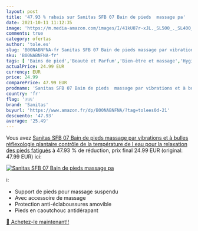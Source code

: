 ```yaml
---
layout: post
title: '47.93 % rabais sur Sanitas SFB 07 Bain de pieds  massage pa'
date: 2021-10-11 11:12:35
image: 'https://m.media-amazon.com/images/I/41kU87r-xJL._SL500_._SL400_.jpg'
comments: true
category: ofertas
author: 'tole.es'
slug: 'B00NABNFNA-fr Sanitas SFB 07 Bain de pieds massage par vibrations et à...'
sku: 'B00NABNFNA-fr'
tags: [ 'Bains de pied','Beauté et Parfum','Bien-être et massage','Hygiène et Santé','Massage et relaxation','Masseurs électriques','Soins des mains et des pieds','Soins pour la peau','sanitas', ]
actualPrice: 24.99 EUR
currency: EUR
price: 24.99
comparePrice: 47.99 EUR
prodname: 'Sanitas SFB 07 Bain de pieds  massage par vibrations et à bulles  réflexologie plantaire  contrôle de la température de l eau  pour la relaxation des pieds fatigués'
country: 'fr'
flag: '🇫🇷'
brand: 'Sanitas'
buyurl: 'https://www.amazon.fr/dp/B00NABNFNA/?tag=tolees0d-21'
descuento: '47.93'
average: '25.49'
---
```


Vous avez [Sanitas SFB 07 Bain de pieds  massage par vibrations et à bulles  réflexologie plantaire  contrôle de la température de l eau  pour la relaxation des pieds fatigués](https://www.amazon.fr/dp/B00NABNFNA/?tag=tolees0d-21)  à  47.93 % de réduction, prix final  24.99 EUR (original: 47.99 EUR) ici:

[![Sanitas SFB 07 Bain de pieds  massage pa](https://m.media-amazon.com/images/I/41kU87r-xJL._SL500_._SL400_.jpg)](https://www.amazon.fr/dp/B00NABNFNA/?tag=tolees0d-21)

ℹ️:

- Support de pieds pour massage suspendu
- Avec accessoire de massage
- Protection anti-éclaboussures amovible
- Pieds en caoutchouc antidérapant

[🛒 Achetez-le maintenant!!](https://www.amazon.fr/dp/B00NABNFNA/?tag=tolees0d-21)
